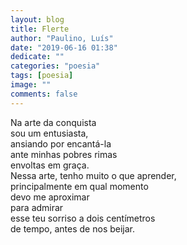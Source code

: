 ```yaml
---
layout: blog
title: Flerte
author: "Paulino, Luís"
date: "2019-06-16 01:38"
dedicate: ""
categories: "poesia"
tags: [poesia]
image: ""
comments: false
---
```

Na arte da conquista\
sou um entusiasta,\
ansiando por encantá-la\
ante minhas pobres rimas\
envoltas em graça.\
Nessa arte, tenho muito o que aprender,\
principalmente em qual momento\
devo me aproximar\
para admirar\
esse teu sorriso a dois centímetros\
de tempo, antes de nos beijar.
